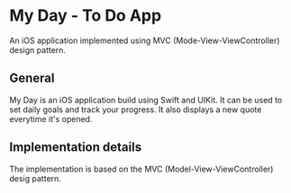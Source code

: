 # My Day - To Do App

An iOS application implemented using MVC (Mode-View-ViewController) design pattern.


## General

My Day is an iOS application build using Swift and UIKit. It can be used to set daily goals and track your progress. It also displays a new quote everytime it's opened.


## Implementation details

The implementation is based on the MVC (Model-View-ViewController) desig pattern. 
